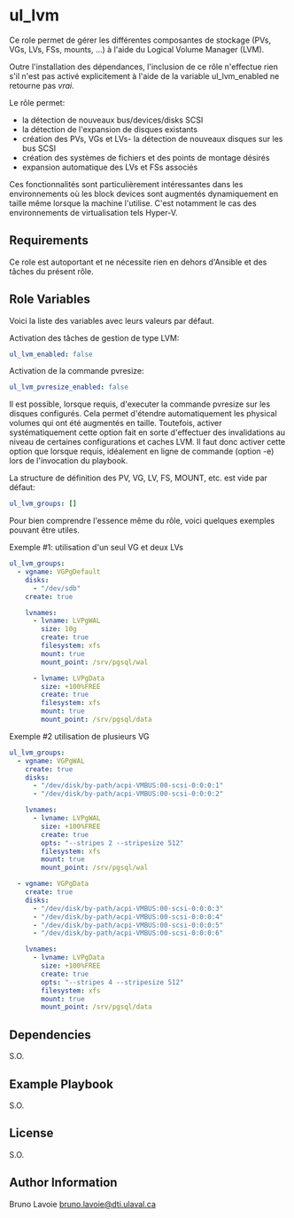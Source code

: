 
ul_lvm
======

Ce role permet de gérer les différentes composantes de stockage (PVs, VGs, LVs, FSs, mounts, ...) à l'aide du Logical Volume Manager (LVM).

Outre l'installation des dépendances, l'inclusion de ce rôle n'effectue rien s'il n'est pas activé explicitement à l'aide de la variable ul_lvm_enabled ne retourne pas _vrai_.

Le rôle permet:
- la détection de nouveaux bus/devices/disks SCSI
- la détection de l'expansion de disques existants
- création des PVs, VGs et LVs- la détection de nouveaux disques sur les bus SCSI
- création des systèmes de fichiers et des points de montage désirés
- expansion automatique des LVs et FSs associés

Ces fonctionnalités sont particulièrement intéressantes dans les environnements où les block devices sont augmentés dynamiquement en taille même lorsque la machine l'utilise. C'est notamment le cas des environnements de virtualisation tels Hyper-V.

Requirements
------------

Ce role est autoportant et ne nécessite rien en dehors d'Ansible et des tâches du présent rôle.

Role Variables
--------------
Voici la liste des variables avec leurs valeurs par défaut.

Activation des tâches de gestion de type LVM:
```yaml
ul_lvm_enabled: false
```

Activation de la commande pvresize:
```yaml
ul_lvm_pvresize_enabled: false
```

Il est possible, lorsque requis, d'executer la commande pvresize sur les disques configurés. Cela permet d'étendre automatiquement les physical volumes qui ont été augmentés en taille. Toutefois, activer systématiquement cette option fait en sorte d'effectuer des invalidations au niveau de certaines configurations et caches LVM. Il faut donc activer cette option que lorsque requis, idéalement en ligne de commande (option -e) lors de l'invocation du playbook.

La structure de définition des PV, VG, LV, FS, MOUNT, etc. est vide par défaut:

```yaml
ul_lvm_groups: []
```

Pour bien comprendre l'essence même du rôle, voici quelques exemples pouvant être utiles.

Exemple #1: utilisation d'un seul VG et deux LVs

```yaml
ul_lvm_groups:
  - vgname: VGPgDefault
    disks:
      - "/dev/sdb"
    create: true

    lvnames:
      - lvname: LVPgWAL
        size: 10g
        create: true
        filesystem: xfs
        mount: true
        mount_point: /srv/pgsql/wal

      - lvname: LVPgData
        size: +100%FREE
        create: true
        filesystem: xfs
        mount: true
        mount_point: /srv/pgsql/data
```

Exemple #2 utilisation de plusieurs VG

```yaml
ul_lvm_groups:
  - vgname: VGPgWAL
    create: true
    disks:
      - "/dev/disk/by-path/acpi-VMBUS:00-scsi-0:0:0:1"
      - "/dev/disk/by-path/acpi-VMBUS:00-scsi-0:0:0:2"

    lvnames:
      - lvname: LVPgWAL
        size: +100%FREE
        create: true
        opts: "--stripes 2 --stripesize 512"
        filesystem: xfs
        mount: true
        mount_point: /srv/pgsql/wal

  - vgname: VGPgData
    create: true
    disks:
      - "/dev/disk/by-path/acpi-VMBUS:00-scsi-0:0:0:3"
      - "/dev/disk/by-path/acpi-VMBUS:00-scsi-0:0:0:4"
      - "/dev/disk/by-path/acpi-VMBUS:00-scsi-0:0:0:5"
      - "/dev/disk/by-path/acpi-VMBUS:00-scsi-0:0:0:6"

    lvnames:
      - lvname: LVPgData
        size: +100%FREE
        create: true
        opts: "--stripes 4 --stripesize 512"
        filesystem: xfs
        mount: true
        mount_point: /srv/pgsql/data        

```

Dependencies
------------
S.O.

Example Playbook
----------------
S.O.

License
-------
S.O.

Author Information
------------------
Bruno Lavoie <bruno.lavoie@dti.ulaval.ca>
